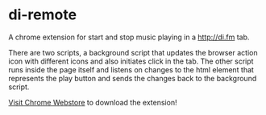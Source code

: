 di-remote
=========

A chrome extension for start and stop music playing in a http://di.fm tab.

There are two scripts, a background script that updates the browser action icon with different icons and also initiates click in the tab. The other script runs inside the page itself and listens on changes to the html element that represents the play button and sends the changes back to the background script.

[Visit Chrome Webstore](https://chrome.google.com/webstore/detail/di-remote/gilkmoiggpejjinifplmidnhlmibgohd?hl=en&gl=SE) to download the extension!
